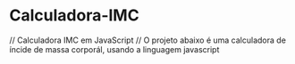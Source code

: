 # Calculadora-IMC
// Calculadora IMC em JavaScript
// O projeto abaixo é uma calculadora de íncide de massa corporál, usando a linguagem javascript
